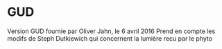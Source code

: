 # GUD
Version GUD fournie par Oliver Jahn, le 6 avril 2016
Prend en compte les modifs de Steph Dutkiewich qui concernent la lumière recu par le phyto
